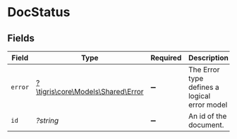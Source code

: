 # DocStatus


## Fields

| Field                                                             | Type                                                              | Required                                                          | Description                                                       |
| ----------------------------------------------------------------- | ----------------------------------------------------------------- | ----------------------------------------------------------------- | ----------------------------------------------------------------- |
| `error`                                                           | [?\tigris\core\Models\Shared\Error](../../Models/Shared/Error.md) | :heavy_minus_sign:                                                | The Error type defines a logical error model                      |
| `id`                                                              | *?string*                                                         | :heavy_minus_sign:                                                | An id of the document.                                            |